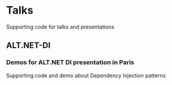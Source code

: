 # Talks
Supporting code for talks and presentations

## ALT.NET-DI 
### Demos for ALT.NET DI presentation in Paris
Supporting code and demo about Dependency Injection patterns 